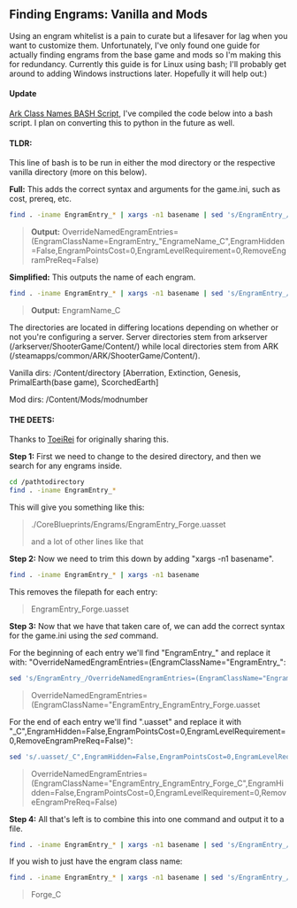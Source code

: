 ## Finding Engrams: Vanilla and Mods
Using an engram whitelist is a pain to curate but a lifesaver for lag when you want to customize them. Unfortunately, I've only found one guide for actually finding engrams from the base game and mods so I'm making this for redundancy. Currently this guide is for Linux using bash; I'll probably get around to adding Windows instructions later. Hopefully it will help out:)

#### Update

[Ark Class Names BASH Script](../blob/master/arkClassNames.sh), I've compiled the code below into a bash script. I plan on converting this to python in the future as well.

#### TLDR:

This line of bash is to be run in either the mod directory or the respective vanilla directory (more on this below).

__Full:__ This adds the correct syntax and arguments for the game.ini, such as cost, prereq, etc.
```bash
find . -iname EngramEntry_* | xargs -n1 basename | sed 's/EngramEntry_/OverrideNamedEngramEntries=(EngramClassName=EngramEntry_"/' | sed 's/.uasset/_C",EngramHidden=False,EngramPointsCost=0,EngramLevelRequirement=0,RemoveEngramPreReq=False)/' > outputfile
```
> __Output:__ OverrideNamedEngramEntries=(EngramClassName=EngramEntry_"EngrameName_C",EngramHidden=False,EngramPointsCost=0,EngramLevelRequirement=0,RemoveEngramPreReq=False)

__Simplified:__ This outputs the name of each engram.
```bash
find . -iname EngramEntry_* | xargs -n1 basename | sed 's/EngramEntry_//' | sed 's/.uasset/_C/' > outputfile
```
> __Output:__ EngramName_C

The directories are located in differing locations depending on whether or not you're configuring a server. Server directories stem from arkserver (/arkserver/ShooterGame/Content/) while local directories stem from ARK (/steamapps/common/ARK/ShooterGame/Content/).

Vanilla dirs: /Content/directory [Aberration, Extinction, Genesis, PrimalEarth(base game), ScorchedEarth]

Mod dirs: /Content/Mods/modnumber

#### THE DEETS:

Thanks to [ToeiRei](https://survivetheark.com/index.php?/forums/topic/415335-engram-removalhiding-config-generation/) for originally sharing this.

__Step 1:__ First we need to change to the desired directory, and then we search for any engrams inside.
```bash
cd /pathtodirectory
find . -iname EngramEntry_*
```
This will give you something like this:
> ./CoreBlueprints/Engrams/EngramEntry_Forge.uasset
>
> and a lot of other lines like that

__Step 2:__ Now we need to trim this down by adding "xargs -n1 basename".
```bash
find . -iname EngramEntry_* | xargs -n1 basename
```
This removes the filepath for each entry:
> EngramEntry_Forge.uasset

__Step 3:__ Now that we have that taken care of, we can add the correct syntax for the game.ini using the _sed_ command.

For the beginning of each entry we'll find "EngramEntry_" and replace it with: "OverrideNamedEngramEntries=(EngramClassName="EngramEntry_":
```bash
sed 's/EngramEntry_/OverrideNamedEngramEntries=(EngramClassName="EngramEntry_/'
```
> OverrideNamedEngramEntries=(EngramClassName="EngramEntry_EngramEntry_Forge.uasset

For the end of each entry we'll find ".uasset" and replace it with "_C",EngramHidden=False,EngramPointsCost=0,EngramLevelRequirement=0,RemoveEngramPreReq=False)":
```bash
sed 's/.uasset/_C",EngramHidden=False,EngramPointsCost=0,EngramLevelRequirement=0,RemoveEngramPreReq=False)/'
```
> OverrideNamedEngramEntries=(EngramClassName="EngramEntry_EngramEntry_Forge_C",EngramHidden=False,EngramPointsCost=0,EngramLevelRequirement=0,RemoveEngramPreReq=False)

__Step 4:__ All that's left is to combine this into one command and output it to a file.
```bash
find . -iname EngramEntry_* | xargs -n1 basename | sed 's/EngramEntry_/OverrideNamedEngramEntries=(EngramClassName=EngramEntry_"/' | sed 's/.uasset/_C",EngramHidden=False,EngramPointsCost=0,EngramLevelRequirement=0,RemoveEngramPreReq=False)/' > outputfile
```
If you wish to just have the engram class name:
```bash
find . -iname EngramEntry_* | xargs -n1 basename | sed 's/EngramEntry_//' | sed 's/.uasset/_C/' > outputfile
```
> Forge_C
